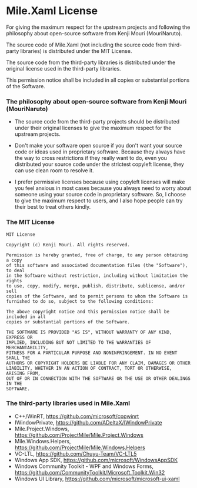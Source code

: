 ﻿# Mile.Xaml License

For giving the maximum respect for the upstream projects and following the
philosophy about open-source software from Kenji Mouri (MouriNaruto).

The source code of Mile.Xaml (not including the source code from third-party
libraries) is distributed under the MIT License.

The source code from the third-party libraries is distributed under the original
license used in the third-party libraries.

This permission notice shall be included in all copies or substantial portions
of the Software.

### The philosophy about open-source software from Kenji Mouri (MouriNaruto)

- The source code from the third-party projects should be distributed under 
  their original licenses to give the maximum respect for the upstream 
  projects.

- Don't make your software open source if you don't want your source code or
  ideas used in proprietary software. Because they always have the way to cross
  restrictions if they really want to do, even you distributed your source code
  under the strictest copyleft license, they can use clean room to resolve it.

- I prefer permissive licenses because using copyleft licenses will make you
  feel anxious in most cases because you always need to worry about someone
  using your source code in proprietary software. So, I choose to give the
  maximum respect to users, and I also hope people can try their best to treat
  others kindly.

### The MIT License

```
MIT License

Copyright (c) Kenji Mouri. All rights reserved.

Permission is hereby granted, free of charge, to any person obtaining a copy
of this software and associated documentation files (the "Software"), to deal
in the Software without restriction, including without limitation the rights
to use, copy, modify, merge, publish, distribute, sublicense, and/or sell
copies of the Software, and to permit persons to whom the Software is
furnished to do so, subject to the following conditions:

The above copyright notice and this permission notice shall be included in all
copies or substantial portions of the Software.

THE SOFTWARE IS PROVIDED "AS IS", WITHOUT WARRANTY OF ANY KIND, EXPRESS OR
IMPLIED, INCLUDING BUT NOT LIMITED TO THE WARRANTIES OF MERCHANTABILITY,
FITNESS FOR A PARTICULAR PURPOSE AND NONINFRINGEMENT. IN NO EVENT SHALL THE
AUTHORS OR COPYRIGHT HOLDERS BE LIABLE FOR ANY CLAIM, DAMAGES OR OTHER
LIABILITY, WHETHER IN AN ACTION OF CONTRACT, TORT OR OTHERWISE, ARISING FROM,
OUT OF OR IN CONNECTION WITH THE SOFTWARE OR THE USE OR OTHER DEALINGS IN THE
SOFTWARE.
```

### The third-party libraries used in Mile.Xaml

- C++/WinRT, https://github.com/microsoft/cppwinrt
- IWindowPrivate, https://github.com/ADeltaX/IWindowPrivate
- Mile.Project.Windows, https://github.com/ProjectMile/Mile.Project.Windows
- Mile.Windows.Helpers, https://github.com/ProjectMile/Mile.Windows.Helpers
- VC-LTL, https://github.com/Chuyu-Team/VC-LTL5
- Windows App SDK, https://github.com/microsoft/WindowsAppSDK
- Windows Community Toolkit - WPF and Windows Forms,
  https://github.com/CommunityToolkit/Microsoft.Toolkit.Win32
- Windows UI Library, https://github.com/microsoft/microsoft-ui-xaml
